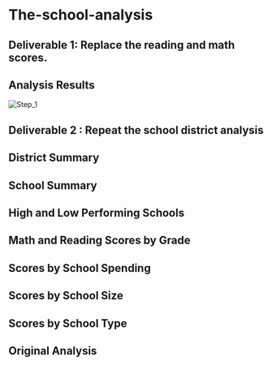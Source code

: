# The-school-analysis

## Deliverable 1: Replace the reading and math scores.


## Analysis Results

![Step_1](https://github.com/MattK1454/School_District_Analysis/blob/main/Resources/step_1.png)

## Deliverable 2 : Repeat the school district analysis
## District Summary

## School Summary

## High and Low Performing Schools

## Math and Reading Scores by Grade
## Scores by School Spending

##  Scores by School Size
## Scores by School Type

## Original Analysis
##
##
